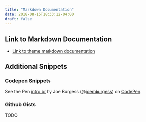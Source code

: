 ```yaml
---
title: "Markdown Documentation"
date: 2018-08-15T18:33:12-04:00
draft: false
---
```


## Link to Markdown Documentation

- [Link to theme markdown documentation](https://themes.gohugo.io/theme/hugo-theme-learn/en/cont/markdown/)

## Additional Snippets

### Codepen Snippets

<p data-height="265" data-theme-id="0" data-slug-hash="MoJLVL" data-default-tab="html,result" data-user="joemburgess" data-pen-title="intro br" class="codepen">See the Pen <a href="https://codepen.io/joemburgess/pen/MoJLVL/">intro br</a> by Joe Burgess (<a href="https://codepen.io/joemburgess">@joemburgess</a>) on <a href="https://codepen.io">CodePen</a>.</p>
<script async src="https://static.codepen.io/assets/embed/ei.js"></script>

### Github Gists

TODO